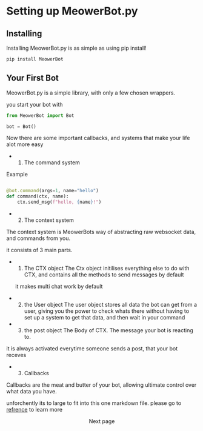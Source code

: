 
<p align="center"><h1>Setting up MeowerBot.py </h1></p>

## Installing

Installing MeowerBot.py is as simple as using pip install!

```bash
pip install MeowerBot
```

## Your First Bot

MeowerBot.py is a simple library, with only a few chosen wrappers.

you start your bot with

```py
from MeowerBot import Bot

bot = Bot()
```

Now there are some important callbacks, and systems that make your life alot more easy

- 1. The command system

Example

```py

@bot.command(args=1, name="hello")
def command(ctx, name):
    ctx.send_msg(f"hello, {name}!")

```

- 2. The context system

The context system is MeowerBots way of abstracting raw websocket data, and commands from you.

it consists of 3 main parts.

   - 1. The CTX object
       The Ctx object initilises everything else to do with CTX, and contains all the methods to send messages by default

       it makes multi chat work by default
    
   - 2. the User object
       The user object stores all data the bot can get from a user, giving you the power to check whats there without having to set up a system to get that data, and then wait in your command

   - 3. the post object
       The Body of CTX. The message your bot is reacting to.


it is always activated everytime someone sends a post, that your bot receves

- 3. Callbacks

Callbacks are the meat and butter of your bot, allowing ultimate control over what data you have.

unforchently its to large to fit into this one markdown file. please go to [refrence](./refrence/callbacks/) to learn more

<p align="center" href="./cogs.md">
Next page
</p>